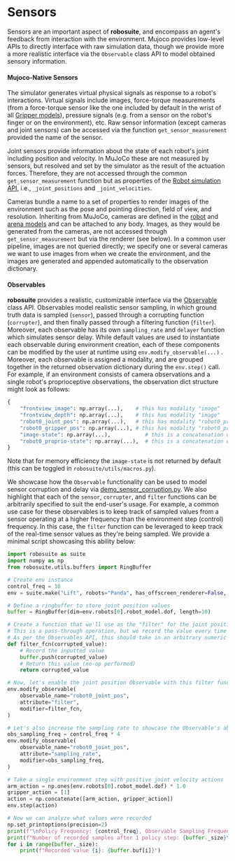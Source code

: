 # Sensors

Sensors are an important aspect of **robosuite**, and encompass an agent's feedback from interaction with the environment. Mujoco provides low-level APIs to directly interface with raw simulation data, though we provide more a more realistic interface via the `Observable` class API to model obtained sensory information.

#### Mujoco-Native Sensors

The simulator generates virtual physical signals as response to a robot's interactions. Virtual signals include images, force-torque measurements (from a force-torque sensor like the one included by default in the wrist of all [Gripper models](../modeling/gripper_model)), pressure signals (e.g. from a sensor on the robot's finger or on the environment), etc. Raw sensor information (except cameras and joint sensors) can be accessed via the function `get_sensor_measurement` provided the name of the sensor.

Joint sensors provide information about the state of each robot's joint including position and velocity. In MuJoCo these are not measured by sensors, but resolved and set by the simulator as the result of the actuation forces. Therefore, they are not accessed through the common `get_sensor_measurement` function but as properties of the [Robot simulation API](../simulation/robot), i.e., `_joint_positions` and `_joint_velocities`.

Cameras bundle a name to a set of properties to render images of the environment such as the pose and pointing direction, field of view, and resolution. Inheriting from MuJoCo, cameras are defined in the [robot](../modeling/robot_model) and [arena models](../modeling/arena) and can be attached to any body. Images, as they would be generated from the cameras, are not accessed through `get_sensor_measurement` but via the renderer (see below). In a common user pipeline, images are not queried directly; we specify one or several cameras we want to use images from when we create the environment, and the images are generated and appended automatically to the observation dictionary.

#### Observables

**robosuite** provides a realistic, customizable interface via the [Observable](../../../robosuite/utils/observables.py) class API. Observables model realistic sensor sampling, in which ground truth data is sampled (`sensor`), passed through a corrupting function (`corrupter`), and then finally passed through a filtering function (`filter`). Moreover, each observable has its own `sampling_rate` and `delayer` function which simulates sensor delay. While default values are used to instantiate each observable during environment creation, each of these components can be modified by the user at runtime using `env.modify_observable(...)` . Moreover, each observable is assigned a modality, and are grouped together in the returned observation dictionary during the `env.step()` call. For example, if an environment consists of camera observations and a single robot's proprioceptive observations, the observation dict structure might look as follows:

```python
{
    "frontview_image": np.array(...),    # this has modality "image"
    "frontview_depth": np.array(...),    # this has modality "image"
    "robot0_joint_pos": np.array(...),   # this has modality "robot0_proprio"
    "robot0_gripper_pos": np.array(...), # this has modality "robot0_proprio"
    "image-state": np.array(...),           # this is a concatenation of all image observations
    "robot0_proprio-state": np.array(...),  # this is a concatenation of all robot0_proprio observations
}
```

Note that for memory efficiency the `image-state` is not returned by default (this can be toggled in `robosuite/utils/macros.py`).

We showcase how the `Observable` functionality can be used to model sensor corruption and delay via [demo_sensor_corruption.py](../../../robosuite/demos/demo_sensor_corruption.py). We also highlight that each of the `sensor`, `corrupter`, and `filter` functions can be arbitrarily specified to suit the end-user's usage. For example, a common use case for these observables is to keep track of sampled values from a sensor operating at a higher frequency than the environment step (control) frequency. In this case, the `filter` function can be leveraged to keep track of the real-time sensor values as they're being sampled. We provide a minimal script showcasing this ability below:

```python
import robosuite as suite
import numpy as np
from robosuite.utils.buffers import RingBuffer

# Create env instance
control_freq = 10
env = suite.make("Lift", robots="Panda", has_offscreen_renderer=False, use_camera_obs=False, control_freq=control_freq)

# Define a ringbuffer to store joint position values
buffer = RingBuffer(dim=env.robots[0].robot_model.dof, length=10)

# Create a function that we'll use as the "filter" for the joint position Observable
# This is a pass-through operation, but we record the value every time it gets called
# As per the Observables API, this should take in an arbitrary numeric and return the same type / shape
def filter_fcn(corrupted_value):
    # Record the inputted value
    buffer.push(corrupted_value)
    # Return this value (no-op performed)
    return corrupted_value

# Now, let's enable the joint position Observable with this filter function
env.modify_observable(
    observable_name="robot0_joint_pos",
    attribute="filter",
    modifier=filter_fcn,
)

# Let's also increase the sampling rate to showcase the Observable's ability to update multiple times per env step
obs_sampling_freq = control_freq * 4
env.modify_observable(
    observable_name="robot0_joint_pos",
    attribute="sampling_rate",
    modifier=obs_sampling_freq,
)

# Take a single environment step with positive joint velocity actions
arm_action = np.ones(env.robots[0].robot_model.dof) * 1.0
gripper_action = [1]
action = np.concatenate([arm_action, gripper_action])
env.step(action)

# Now we can analyze what values were recorded
np.set_printoptions(precision=2)
print(f"\nPolicy Frequency: {control_freq}, Observable Sampling Frequency: {obs_sampling_freq}")
print(f"Number of recorded samples after 1 policy step: {buffer._size}\n")
for i in range(buffer._size):
    print(f"Recorded value {i}: {buffer.buf[i]}")
```